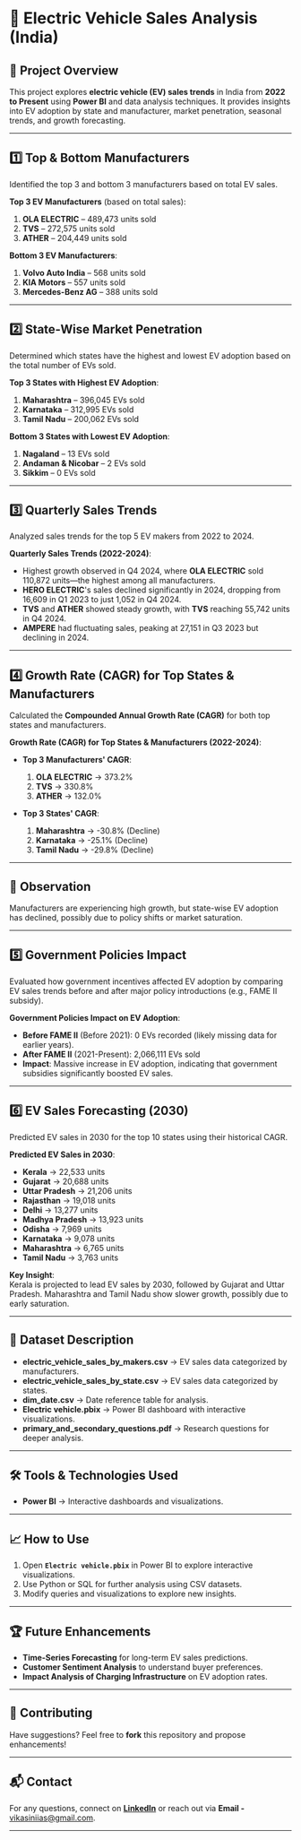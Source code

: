 
# 🚗 **Electric Vehicle Sales Analysis (India)**

## 📌 Project Overview
This project explores **electric vehicle (EV) sales trends** in India from **2022 to Present** using **Power BI** and data analysis techniques. It provides insights into EV adoption by state and manufacturer, market penetration, seasonal trends, and growth forecasting.

---

## 1️⃣ **Top & Bottom Manufacturers**
Identified the top 3 and bottom 3 manufacturers based on total EV sales.

**Top 3 EV Manufacturers** (based on total sales):
1. **OLA ELECTRIC** – 489,473 units sold
2. **TVS** – 272,575 units sold
3. **ATHER** – 204,449 units sold

**Bottom 3 EV Manufacturers**:
1. **Volvo Auto India** – 568 units sold
2. **KIA Motors** – 557 units sold
3. **Mercedes-Benz AG** – 388 units sold

---

## 2️⃣ **State-Wise Market Penetration**
Determined which states have the highest and lowest EV adoption based on the total number of EVs sold.

**Top 3 States with Highest EV Adoption**:
1. **Maharashtra** – 396,045 EVs sold
2. **Karnataka** – 312,995 EVs sold
3. **Tamil Nadu** – 200,062 EVs sold

**Bottom 3 States with Lowest EV Adoption**:
1. **Nagaland** – 13 EVs sold
2. **Andaman & Nicobar** – 2 EVs sold
3. **Sikkim** – 0 EVs sold

---

## 3️⃣ **Quarterly Sales Trends**
Analyzed sales trends for the top 5 EV makers from 2022 to 2024.

**Quarterly Sales Trends (2022-2024)**:
- Highest growth observed in Q4 2024, where **OLA ELECTRIC** sold 110,872 units—the highest among all manufacturers.
- **HERO ELECTRIC**'s sales declined significantly in 2024, dropping from 16,609 in Q1 2023 to just 1,052 in Q4 2024.
- **TVS** and **ATHER** showed steady growth, with **TVS** reaching 55,742 units in Q4 2024.
- **AMPERE** had fluctuating sales, peaking at 27,151 in Q3 2023 but declining in 2024.

---

## 4️⃣ **Growth Rate (CAGR) for Top States & Manufacturers**
Calculated the **Compounded Annual Growth Rate (CAGR)** for both top states and manufacturers.

**Growth Rate (CAGR) for Top States & Manufacturers (2022-2024)**:
- **Top 3 Manufacturers' CAGR**:
  1. **OLA ELECTRIC** → 373.2%
  2. **TVS** → 330.8%
  3. **ATHER** → 132.0%

- **Top 3 States' CAGR**:
  1. **Maharashtra** → -30.8% (Decline)
  2. **Karnataka** → -25.1% (Decline)
  3. **Tamil Nadu** → -29.8% (Decline)

---

## 🚨 **Observation**  
Manufacturers are experiencing high growth, but state-wise EV adoption has declined, possibly due to policy shifts or market saturation.

---

## 5️⃣ **Government Policies Impact**
Evaluated how government incentives affected EV adoption by comparing EV sales trends before and after major policy introductions (e.g., FAME II subsidy).

**Government Policies Impact on EV Adoption**:
- **Before FAME II** (Before 2021): 0 EVs recorded (likely missing data for earlier years).
- **After FAME II** (2021-Present): 2,066,111 EVs sold  
- **Impact**: Massive increase in EV adoption, indicating that government subsidies significantly boosted EV sales.

---

## 6️⃣ **EV Sales Forecasting (2030)**
Predicted EV sales in 2030 for the top 10 states using their historical CAGR.

**Predicted EV Sales in 2030**:
- **Kerala** → 22,533 units
- **Gujarat** → 20,688 units
- **Uttar Pradesh** → 21,206 units
- **Rajasthan** → 19,018 units
- **Delhi** → 13,277 units
- **Madhya Pradesh** → 13,923 units
- **Odisha** → 7,969 units
- **Karnataka** → 9,078 units
- **Maharashtra** → 6,765 units
- **Tamil Nadu** → 3,763 units

**Key Insight**:  
Kerala is projected to lead EV sales by 2030, followed by Gujarat and Uttar Pradesh. Maharashtra and Tamil Nadu show slower growth, possibly due to early saturation.

---

## 📂 **Dataset Description**
- **electric_vehicle_sales_by_makers.csv** → EV sales data categorized by manufacturers.
- **electric_vehicle_sales_by_state.csv** → EV sales data categorized by states.
- **dim_date.csv** → Date reference table for analysis.
- **Electric vehicle.pbix** → Power BI dashboard with interactive visualizations.
- **primary_and_secondary_questions.pdf** → Research questions for deeper analysis.

---

## 🛠 **Tools & Technologies Used**
- **Power BI** → Interactive dashboards and visualizations.

---

## 📈 **How to Use**
1. Open **`Electric vehicle.pbix`** in Power BI to explore interactive visualizations.
2. Use Python or SQL for further analysis using CSV datasets.
3. Modify queries and visualizations to explore new insights.

---

## 🏆 **Future Enhancements**
- **Time-Series Forecasting** for long-term EV sales predictions.
- **Customer Sentiment Analysis** to understand buyer preferences.
- **Impact Analysis of Charging Infrastructure** on EV adoption rates.

---

## 🤝 **Contributing**
Have suggestions? Feel free to **fork** this repository and propose enhancements!

---

## 📬 **Contact**
For any questions, connect on **[LinkedIn](https://linkedin.com/in/vikasinim)** or reach out via **Email -** [vikasiniias@gmail.com](mailto:vikasiniias@gmail.com).

---


